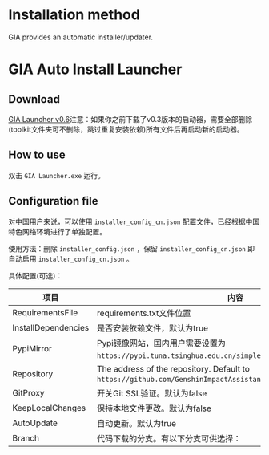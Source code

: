 # Installation method

GIA provides an automatic installer/updater.

# GIA Auto Install Launcher

## Download

[GIA Launcher v0.6](https://github.com/infstellar/genshin_impact_assistant/releases/download/v0.6.0-beta.542/GIA_Launcher_v0.6.0.7z)注意：如果你之前下载了v0.3版本的启动器，需要全部删除(toolkit文件夹可不删除，跳过重复安装依赖)所有文件后再启动新的启动器。

## How to use

双击 `GIA Launcher.exe` 运行。

## Configuration file

对中国用户来说，可以使用 `installer_config_cn.json` 配置文件，已经根据中国特色网络环境进行了单独配置。

使用方法：删除 `installer_config.json` ，保留 `installer_config_cn.json` 即自动启用 `installer_config_cn.json` 。

具体配置(可选)：

| 项目                  | 内容                                                                                                               |
| ------------------- | ---------------------------------------------------------------------------------------------------------------- |
| RequirementsFile    | requirements.txt文件位置                                                                                             |
| InstallDependencies | 是否安装依赖文件，默认为true                                                                                                 |
| PypiMirror          | Pypi镜像网站，国内用户需要设置为 `https://pypi.tuna.tsinghua.edu.cn/simple` 或其他国内镜像源。                                          |
| Repository          | The address of the repository. Default to `https://github.com/GenshinImpactAssistant/GIA_Launcher_Download_Lib`. |
| GitProxy            | 开关Git SSL验证。默认为false                                                                                             |
| KeepLocalChanges    | 保持本地文件更改。默认为false                                                                                                |
| AutoUpdate          | 自动更新。默认为true                                                                                                     |
| Branch              | 代码下载的分支。有以下分支可供选择：                                                                                               |
